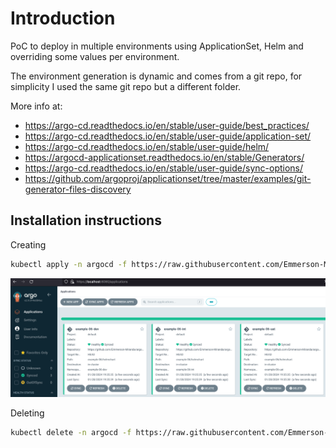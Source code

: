# Introduction
PoC to deploy in multiple environments using ApplicationSet, Helm and overriding some values per environment.

The environment generation is dynamic and comes from a git repo, for simplicity I used the same git repo but a different folder.

More info at: 
- https://argo-cd.readthedocs.io/en/stable/user-guide/best_practices/
- https://argo-cd.readthedocs.io/en/stable/user-guide/application-set/
- https://argo-cd.readthedocs.io/en/stable/user-guide/helm/
- https://argocd-applicationset.readthedocs.io/en/stable/Generators/
- https://argo-cd.readthedocs.io/en/stable/user-guide/sync-options/
- https://github.com/argoproj/applicationset/tree/master/examples/git-generator-files-discovery


## Installation instructions

Creating

```bash
kubectl apply -n argocd -f https://raw.githubusercontent.com/Emmerson-Miranda/argocd/main/example-06/example-06.appset.yaml
```
![3 environments](./example-06.png)

Deleting

```bash
kubectl delete -n argocd -f https://raw.githubusercontent.com/Emmerson-Miranda/argocd/main/example-06/example-06.appset.yaml
```
